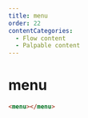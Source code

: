 ```yaml
---
title: menu
order: 22
contentCategories:
  - Flow content
  - Palpable content
---
```

# menu

```html
<menu></menu>
```

